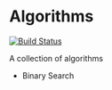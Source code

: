 # Algorithms

[![Build Status](https://travis-ci.org/szeyick/Algorithms.svg?branch=master)](https://travis-ci.org/szeyick/Algorithms)

A collection of algorithms

* Binary Search


